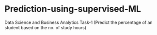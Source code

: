# Prediction-using-supervised-ML
Data Science and Business Analytics Task-1 (Predict the percentage of an student based on the no. of study hours)
